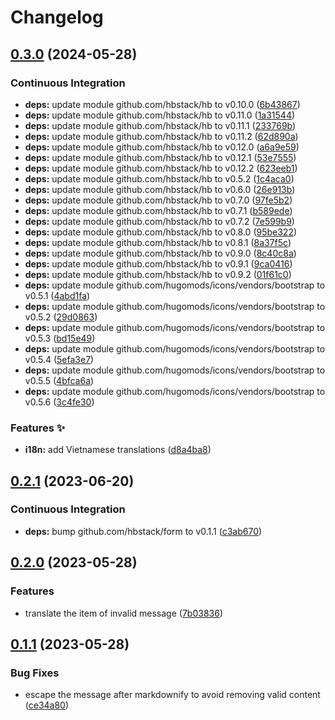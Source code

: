 # Changelog

## [0.3.0](https://github.com/hbstack/staticman-comments/compare/v0.2.1...v0.3.0) (2024-05-28)


### Continuous Integration

* **deps:** update module github.com/hbstack/hb to v0.10.0 ([6b43867](https://github.com/hbstack/staticman-comments/commit/6b4386752807898681afca12d2233e41de9390ec))
* **deps:** update module github.com/hbstack/hb to v0.11.0 ([1a31544](https://github.com/hbstack/staticman-comments/commit/1a31544a602c67f6a5e55aa7e27f4277e05d262b))
* **deps:** update module github.com/hbstack/hb to v0.11.1 ([233769b](https://github.com/hbstack/staticman-comments/commit/233769b0098be87966126f02e0ee623c021a31f2))
* **deps:** update module github.com/hbstack/hb to v0.11.2 ([62d890a](https://github.com/hbstack/staticman-comments/commit/62d890aa2b57e5d9b94943ca8bfebbe249828ba6))
* **deps:** update module github.com/hbstack/hb to v0.12.0 ([a6a9e59](https://github.com/hbstack/staticman-comments/commit/a6a9e59b6b0cda6775ce8e8e2bcc04417f81b95f))
* **deps:** update module github.com/hbstack/hb to v0.12.1 ([53e7555](https://github.com/hbstack/staticman-comments/commit/53e75559124a740644db41095b575826f2dc2bf1))
* **deps:** update module github.com/hbstack/hb to v0.12.2 ([623eeb1](https://github.com/hbstack/staticman-comments/commit/623eeb17087c93decb787732e0aada8ce02b0d20))
* **deps:** update module github.com/hbstack/hb to v0.5.2 ([1c4aca0](https://github.com/hbstack/staticman-comments/commit/1c4aca01cdf3cfd624e513eb1bd6f019c0e16366))
* **deps:** update module github.com/hbstack/hb to v0.6.0 ([26e913b](https://github.com/hbstack/staticman-comments/commit/26e913b20d1a4a90831a0c27af33a8cb83762ebb))
* **deps:** update module github.com/hbstack/hb to v0.7.0 ([97fe5b2](https://github.com/hbstack/staticman-comments/commit/97fe5b229aa246a36e38ed843d7cedae0a2f0942))
* **deps:** update module github.com/hbstack/hb to v0.7.1 ([b589ede](https://github.com/hbstack/staticman-comments/commit/b589ede17959071f7e044b444773fe5f64a370af))
* **deps:** update module github.com/hbstack/hb to v0.7.2 ([7e599b9](https://github.com/hbstack/staticman-comments/commit/7e599b9f9058e2482774e1718de9f3544961cd9c))
* **deps:** update module github.com/hbstack/hb to v0.8.0 ([95be322](https://github.com/hbstack/staticman-comments/commit/95be32218d31d67d34fe3cbfb3d369a6a7839d6b))
* **deps:** update module github.com/hbstack/hb to v0.8.1 ([8a37f5c](https://github.com/hbstack/staticman-comments/commit/8a37f5c1cecc1e7c84894410592857aabf815b61))
* **deps:** update module github.com/hbstack/hb to v0.9.0 ([8c40c8a](https://github.com/hbstack/staticman-comments/commit/8c40c8a8528877a6774ff2bd5e78f247e3db7673))
* **deps:** update module github.com/hbstack/hb to v0.9.1 ([9ca0416](https://github.com/hbstack/staticman-comments/commit/9ca041648a662bd07c5058770cadc673459daa20))
* **deps:** update module github.com/hbstack/hb to v0.9.2 ([01f61c0](https://github.com/hbstack/staticman-comments/commit/01f61c0a60bf0548a0efe5047fa6affe074c2a9c))
* **deps:** update module github.com/hugomods/icons/vendors/bootstrap to v0.5.1 ([4abd1fa](https://github.com/hbstack/staticman-comments/commit/4abd1faa49f8e793584ac07a2657b027a8f60449))
* **deps:** update module github.com/hugomods/icons/vendors/bootstrap to v0.5.2 ([29d0863](https://github.com/hbstack/staticman-comments/commit/29d0863218cbda20f2a652ceced4d3d1851d4a3e))
* **deps:** update module github.com/hugomods/icons/vendors/bootstrap to v0.5.3 ([bd15e49](https://github.com/hbstack/staticman-comments/commit/bd15e494d5a2563adc2b2a161d05dbdeba07ec45))
* **deps:** update module github.com/hugomods/icons/vendors/bootstrap to v0.5.4 ([5efa3e7](https://github.com/hbstack/staticman-comments/commit/5efa3e789e913b9f4b499108ea7b45a17a97bef2))
* **deps:** update module github.com/hugomods/icons/vendors/bootstrap to v0.5.5 ([4bfca6a](https://github.com/hbstack/staticman-comments/commit/4bfca6ab754c085c24b259823664a9f0c3422470))
* **deps:** update module github.com/hugomods/icons/vendors/bootstrap to v0.5.6 ([3c4fe30](https://github.com/hbstack/staticman-comments/commit/3c4fe309c8e18d8017ce5d816cb8ce98dacd013a))


### Features ✨

* **i18n:** add Vietnamese translations ([d8a4ba8](https://github.com/hbstack/staticman-comments/commit/d8a4ba8a4f60b428876198caff84633ced339614))

## [0.2.1](https://github.com/hbstack/staticman-comments/compare/v0.2.0...v0.2.1) (2023-06-20)


### Continuous Integration

* **deps:** bump github.com/hbstack/form to v0.1.1 ([c3ab670](https://github.com/hbstack/staticman-comments/commit/c3ab6709f57fb17a9387fab80442f0087622518c))

## [0.2.0](https://github.com/hbstack/staticman-comments/compare/v0.1.1...v0.2.0) (2023-05-28)


### Features

* translate the item of invalid message ([7b03836](https://github.com/hbstack/staticman-comments/commit/7b038366bf59128aede357b6a0d456c6cdcec41b))

## [0.1.1](https://github.com/hbstack/staticman-comments/compare/v0.1.0...v0.1.1) (2023-05-28)


### Bug Fixes

* escape the message after markdownify to avoid removing valid content ([ce34a80](https://github.com/hbstack/staticman-comments/commit/ce34a80b21a5e0033981d8ccc3854369a6f0d10c))
